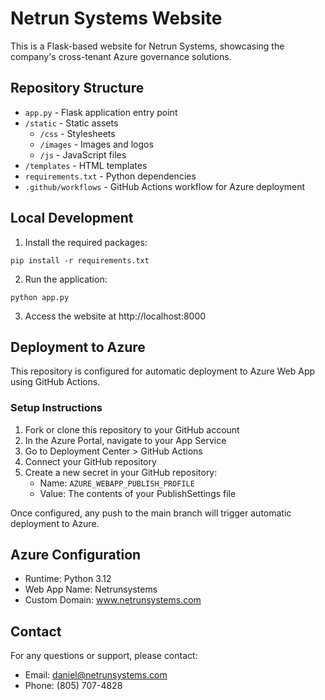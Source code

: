 # Netrun Systems Website

This is a Flask-based website for Netrun Systems, showcasing the company's cross-tenant Azure governance solutions.

## Repository Structure

- `app.py` - Flask application entry point
- `/static` - Static assets
  - `/css` - Stylesheets
  - `/images` - Images and logos
  - `/js` - JavaScript files
- `/templates` - HTML templates
- `requirements.txt` - Python dependencies
- `.github/workflows` - GitHub Actions workflow for Azure deployment

## Local Development

1. Install the required packages:
```
pip install -r requirements.txt
```

2. Run the application:
```
python app.py
```

3. Access the website at http://localhost:8000

## Deployment to Azure

This repository is configured for automatic deployment to Azure Web App using GitHub Actions.

### Setup Instructions

1. Fork or clone this repository to your GitHub account
2. In the Azure Portal, navigate to your App Service
3. Go to Deployment Center > GitHub Actions
4. Connect your GitHub repository
5. Create a new secret in your GitHub repository:
   - Name: `AZURE_WEBAPP_PUBLISH_PROFILE`
   - Value: The contents of your PublishSettings file

Once configured, any push to the main branch will trigger automatic deployment to Azure.

## Azure Configuration

- Runtime: Python 3.12
- Web App Name: Netrunsystems
- Custom Domain: www.netrunsystems.com

## Contact

For any questions or support, please contact:
- Email: daniel@netrunsystems.com
- Phone: (805) 707-4828
